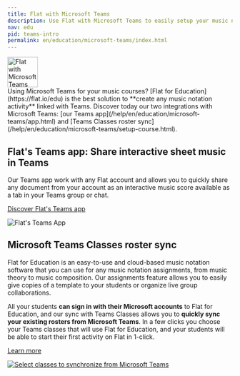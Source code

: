 ```yaml
---
title: Flat with Microsoft Teams
description: Use Flat with Microsoft Teams to easily setup your music notation assignments 
nav: edu
pid: teams-intro
permalink: en/education/microsoft-teams/index.html
---
```


<div class="fll"><img src="https://prod.flat-cdn.com/img/icons/product/teams.svg" alt="Flat with Microsoft Teams" style="border:0" width="68" height="68"></div>
Using Microsoft Teams for your music courses? [Flat for Education](https://flat.io/edu) is the best solution to **create any music notation activity** linked with Teams.
Discover today our two integrations with Microsoft Teams: [our Teams app](/help/en/education/microsoft-teams/app.html) and [Teams Classes roster sync](/help/en/education/microsoft-teams/setup-course.html).

## Flat's Teams app: Share interactive sheet music in Teams

Our Teams app work with any Flat account and allows you to quickly share any document from your account as an interactive music score available as a tab in your Teams group or chat.

<div class="btn-cta-wrapper"><a href="/help/en/education/microsoft-teams/app.html" class="btn-cta-site">Discover Flat's Teams app</a></div>

![Flat's Teams App](/help/assets/img/edu/microsoft-teams-shared-score.png)

## Microsoft Teams Classes roster sync

Flat for Education is an easy-to-use and cloud-based music notation software that you can use for any music notation assignments, from music theory to music composition. Our assignments feature allows you to easily give copies of a template to your students or organize live group collaborations.

All your students **can sign in with their Microsoft accounts** to Flat for Education, and our sync with Teams Classes allows you to **quickly sync your existing rosters from Microsoft Teams**. In a few clicks you choose your Teams classes that will use Flat for Education, and your students will be able to start their first activity on Flat in 1-click.

<div class="btn-cta-wrapper"><a href="/help/en/education/microsoft-teams/setup-course.html" class="btn-cta-site">Learn more</a></div>

[![Select classes to synchronize from Microsoft Teams](/help/assets/img/edu/microsoft-teams-sync-class.png)](/help/en/education/microsoft-teams/setup-course.html)
